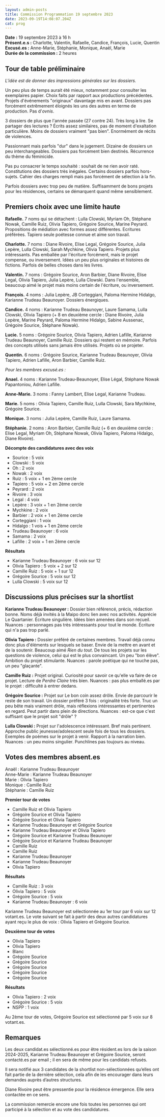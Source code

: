 ```yaml
---
layout: admin-posts
title: Commission Programmation 19 septembre 2023
date: 2023-09-19T14:08:07.204Z
cat: prog
---
```

**Date :** 19 septembre 2023 à 16 h  
**Présent.e.s :** Charlotte, Valentin, Rafaelle, Candice, François, Lucie, Quentin  
**Excusé.es :** Anne-Marie, Stéphanie, Monique, Anaël, Marie  
**Durée de la commission :** 2 heures

## Tour de table préliminaire

*L'idée est de donner des impressions générales sur les dossiers.*

Un peu plus de temps aurait été mieux, notamment pour consulter les exemplaires papier. Choix faits par rapport aux productions précédentes. Projets d'événements "originaux" davantage mis en avant. Dossiers pas forcément extrêmement éloignés les uns des autres en terme de production. Pas d'*ovnis*.

3 dossiers de plus que l'année passée (27 contre 24). Très long à lire. Se partager des lectures ? Écrits assez similaires, pas de moment d'exaltation particulière. Moins de dossiers vraiment "pas bien". Enormément de récits de violences. 

Passionnant mais parfois "dur" dans le jugement. Dizaine de dossiers un peu interchangeables. Dossiers pas forcément bien destinés. Récurrence du thème du féminicide.

Pas pu consacrer le temps souhaité : souhait de ne rien avoir raté. Constitutions des dossiers très inégales. Certains dossiers parfois hors-sujets. Cahier des charges rempli mais pas forcément de sélection à la fin. 

Parfois dossiers avec trop peu de matière. Suffisamment de bons projets pour les résidences, certains se démarquent quand même sensiblement. 

## Premiers choix avec une limite haute

**Rafaelle.** 7 noms qui se détachent : Lulla Clowski, Myriam Oh, Stéphane Nowak, Camille Ruiz, Olivia Tapiero, Grégoire Sourice, Marine Peyrard. Propositions de médiation avec formes assez différentes. Ecritures préférées. Tapiero seule poétesse connue et aime son travail.

**Charlotte.** 7 noms : Diane Rivoire, Elise Legal, Grégoire Sourice, Julia Lepère, Lulla Clowski, Sarah Mychkine, Olivia Tapiero. Projets plus intéressants. Pas emballée par l'écriture forcément, mais le projet compense, ou inversement. Idées un peu plus originales et histoires de fictions. Parfois de belles choses dans les livres.

**Valentin.** 7 noms : Grégoire Sourice, Aron Barbier, Diane Rivoire, Elise Legal, Olivia Tapiero, Julia Lepère, Lulla Clowski. Dans l'ensemble, beaucoup aimé le projet mais moins certain de l'écriture, ou inversement.

**François.** 4 noms : Julia Lepère, JB Corteggiani, Paloma Hermine Hidalgo, Karianne Trudeau Beaunoyer. Dossiers énergiques. 

**Candice.** 4 noms : Karianne Trudeau Beaunoyer, Laure Samama, Lulla Clowski, Olivia Tapiero (+ 8 en deuxième cercle : Diane Rivoire, Julia Lepère, Marine Peyrard, Paloma Hermine Hidalgo, Sabine Aussenac, Grégoire Sourice, Stéphane Nowak).

**Lucie.** 5 noms : Grégoire Sourice, Olivia Tapiero, Adrien Lafille, Karianne Trudeau Beaunoyer, Camille Ruiz. Dossiers qui restent en mémoire. Parfois des concepts utilisés sans jamais être utilisés. Projets où se projeter.

**Quentin.** 6 noms : Grégoire Sourice, Karianne Trudeau Beaunoyer, Olivia Tapiero, Adrien Lafille, Aron Barbier, Camille Ruiz.

*Pour les membres excusé.es :*

**Anael.** 4 noms : Karianne Trudeau-Beaunoyer, Elise Légal, Stéphane Nowak Papantoniou, Adrien Lafille.

**Anne-Marie.** 3 noms : Fanny Lambert, Elise Legal, Karianne Trudeau.

**Marie.** 5 noms : Olivia Tapiero, Camille Ruiz, Lulla Clowski, Sara Mychkine, Grégoire Sourice.

**Monique.** 3 noms : Julia Lepère, Camille Ruiz, Laure Samama.

**Stéphanie.** 2 noms : Aron Barbier, Camille Ruiz (+ 6 en deuxième cercle : Elise Legal, Myriam Oh, Stéphane Nowak, Olivia Tapiero, Paloma Hidalgo, Diane Rivoire).

**Décompte des candidatures avec des voix**

- Sourice : 5 voix  
- Clowski : 5 voix  
- Oh : 2 voix  
- Nowak : 2 voix  
- Ruiz : 5 voix + 1 en 2ème cercle 
- Tapiero : 5 voix + 2 en 2ème cercle  
- Peyrard : 2 voix  
- Rivoire : 3 voix  
- Legal : 4 voix  
- Lepère : 3 voix + 1 en 2ème cercle   
- Mychkine : 2 voix  
- Barbier : 2 voix + 1 en 2ème cercle 
- Corteggiani : 1 voix  
- Hidalgo : 1 vois + 1 en 2ème cercle 
- Trudeau Beaunoyer : 6 voix
- Samama : 2 voix
- Lafille : 2 voix + 1 en 2ème cercle 

**Résultats**

- Karianne Trudeau Beaunoyer : 6 voix sur 12
- Olivia Tapiero : 5 voix + 2 sur 12
- Camille Ruiz : 5 voix + 1 sur 12 
- Grégoire Sourice : 5 voix sur 12 
- Lulla Clowski : 5 voix sur 12 

## Discussions plus précises sur la shortlist

**Karianne Trudeau Beaunoyer :** Dossier bien référencé, précis, rédaction bonne. Noms déjà invités à la Maipo donc lien avec nos activités. Apprécie Le Quartanier. Écriture singulière. Idées bien amenées dans son recueil. Nuances : personnages pas très intéressants pour tout le monde. Écriture qui n'a pas trop parlé.

**Olivia Tapiero :** Dossier préféré de certaines membres. Travail déjà connu donc plus d'éléments sur lesquels se baser. Envie de la mettre en avant et de la soutenir. Beaucoup aimé *Rien du tout*. De tous les projets sur les questions de violence, celui qui est le plus convaincant. Un peu "bon élève". Ambition du projet stimulante. Nuances : parole poétique qui ne touche pas, un peu "glaçante".

**Camille Ruiz :** Projet original. Curiosité pour savoir ce qu'elle va faire de ce projet. Lecture de *Perdre Claire* très bien. Nuances : pas plus emballé.es par le projet : difficulté à entrer dedans. 

**Grégoire Sourice :** Projet sur Le bon coin assez drôle. Envie de parcourir le reste de son travail. Un dossier préféré 3 fois : originalité très forte. Truc un peu bête mais vraiment drôle, mais réflexions intéressantes et pertinentes en regard. Peut partir dans plein de directions. Nuances : est-ce que c'est suffisant que le projet soit "drôle" ?

**Lulla Clowski :** Projet sur l'adolescence intéressant. Bref mais pertinent. Approche public jeunesse/adolescent seule fois de tous les dossiers. Exemples de poèmes sur le projet à venir. Rapport à la narration bien. Nuances : un peu moins singulier. Punchlines pas toujours au niveau.

## Votes des membres absent.es

Anaël : Karianne Trudeau Beaunoyer  
Anne-Marie : Karianne Trudeau Beaunoyer  
Marie : Olivia Tapiero  
Monique : Camille Ruiz  
Stéphanie : Camille Ruiz

**Premier tour de votes**

- Camille Ruiz et Olivia Tapiero
- Grégoire Sourice et Olivia Tapiero
- Grégoire Sourice et Olivia Tapiero
- Karianne Trudeau Beaunoyer et Grégoire Sourice
- Karianne Trudeau Beaunoyer et Olivia Tapiero
- Grégoire Sourice et Karianne Trudeau Beaunoyer 
- Grégoire Sourice et Karianne Trudeau Beaunoyer 
- Camille Ruiz
- Camille Ruiz
- Karianne Trudeau Beaunoyer 
- Karianne Trudeau Beaunoyer 
- Olivia Tapiero

**Résultats**

- Camille Ruiz : 3 voix
- Olivia Tapiero : 5 voix
- Grégoire Sourice : 5 voix
- Karianne Trudeau Beaunoyer : 6 voix

Karianne Trudeau Beaunoyer est sélectionnée au 1er tour par 6 voix sur 12 votant.es. Le vote suivant se fait à partir des deux autres candidatures ayant reçu le plus de voix : Olivia Tapiero et Grégoire Sourice.

**Deuxième tour de votes**

- Olivia Tapiero
- Olivia Tapiero
- Blanc
- Grégoire Sourice
- Grégoire Sourice
- Grégoire Sourice
- Grégoire Sourice
- Grégoire Sourice

**Résultats**

- Olivia Tapiero : 2 voix
- Grégoire Sourice : 5 voix
- NSPP : 1 voix

Au 2ème tour de votes, Grégoire Sourice est sélectionné par 5 voix sur 8 votant.es.

## Remarques

Les deux candidat.es sélectionné.es pour être résident.es lors de la saison 2024-2025, Karianne Trudeau Beaunoyer et Grégoire Sourice, seront contacté.es par email ; il en sera de même pour les candidats refusés.

Il sera notifié aux 3 candidates de la shortlist non-sélectionnées qu’elles ont fait partie de la dernière sélection, cela afin de les encourager dans leurs demandes auprès d’autres structures.

Diane Rivoire peut être pressentie pour la résidence émergence. Elle sera contactée en ce sens.

La commission remercie encore une fois toutes les personnes qui ont participé à la sélection et au vote des candidatures.